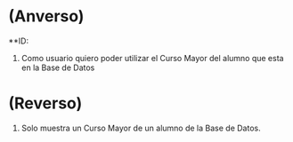 # (Anverso)

**ID:

1. Como usuario quiero poder utilizar el  Curso Mayor del alumno que esta en la Base de Datos
 
# (Reverso)

1. Solo muestra un Curso Mayor de un alumno de la Base de Datos.
